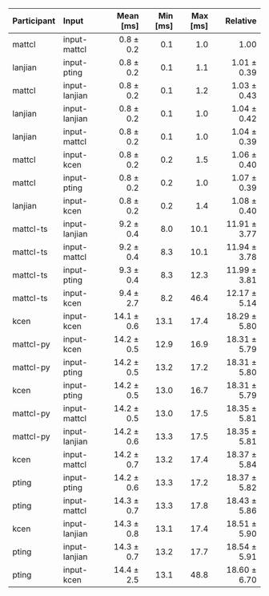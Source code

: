 | Participant | Input | Mean [ms] | Min [ms] | Max [ms] | Relative |
|:---|:---|---:|---:|---:|---:|
| mattcl | input-mattcl | 0.8 ± 0.2 | 0.1 | 1.0 | 1.00 |
| lanjian | input-pting | 0.8 ± 0.2 | 0.1 | 1.1 | 1.01 ± 0.39 |
| mattcl | input-lanjian | 0.8 ± 0.2 | 0.1 | 1.2 | 1.03 ± 0.43 |
| lanjian | input-lanjian | 0.8 ± 0.2 | 0.1 | 1.0 | 1.04 ± 0.42 |
| lanjian | input-mattcl | 0.8 ± 0.2 | 0.1 | 1.0 | 1.04 ± 0.39 |
| mattcl | input-kcen | 0.8 ± 0.2 | 0.2 | 1.5 | 1.06 ± 0.40 |
| mattcl | input-pting | 0.8 ± 0.2 | 0.2 | 1.0 | 1.07 ± 0.39 |
| lanjian | input-kcen | 0.8 ± 0.2 | 0.2 | 1.4 | 1.08 ± 0.40 |
| mattcl-ts | input-lanjian | 9.2 ± 0.4 | 8.0 | 10.1 | 11.91 ± 3.77 |
| mattcl-ts | input-mattcl | 9.2 ± 0.4 | 8.3 | 10.1 | 11.94 ± 3.78 |
| mattcl-ts | input-pting | 9.3 ± 0.4 | 8.3 | 12.3 | 11.99 ± 3.81 |
| mattcl-ts | input-kcen | 9.4 ± 2.7 | 8.2 | 46.4 | 12.17 ± 5.14 |
| kcen | input-kcen | 14.1 ± 0.6 | 13.1 | 17.4 | 18.29 ± 5.80 |
| mattcl-py | input-kcen | 14.2 ± 0.5 | 12.9 | 16.9 | 18.31 ± 5.79 |
| mattcl-py | input-pting | 14.2 ± 0.5 | 13.2 | 17.2 | 18.31 ± 5.80 |
| kcen | input-pting | 14.2 ± 0.5 | 13.0 | 16.7 | 18.31 ± 5.79 |
| mattcl-py | input-mattcl | 14.2 ± 0.5 | 13.0 | 17.5 | 18.35 ± 5.81 |
| mattcl-py | input-lanjian | 14.2 ± 0.6 | 13.3 | 17.5 | 18.35 ± 5.81 |
| kcen | input-mattcl | 14.2 ± 0.7 | 13.2 | 17.4 | 18.37 ± 5.84 |
| pting | input-pting | 14.2 ± 0.6 | 13.3 | 17.2 | 18.37 ± 5.82 |
| pting | input-mattcl | 14.3 ± 0.7 | 13.3 | 17.8 | 18.43 ± 5.86 |
| kcen | input-lanjian | 14.3 ± 0.8 | 13.1 | 17.4 | 18.51 ± 5.90 |
| pting | input-lanjian | 14.3 ± 0.7 | 13.2 | 17.7 | 18.54 ± 5.91 |
| pting | input-kcen | 14.4 ± 2.5 | 13.1 | 48.8 | 18.60 ± 6.70 |
